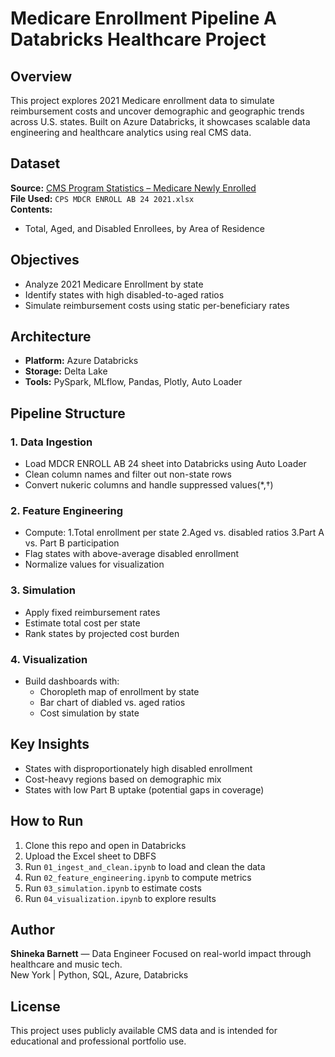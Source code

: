 # Medicare Enrollment Pipeline A Databricks Healthcare Project

## Overview
This project explores 2021 Medicare enrollment data to simulate reimbursement costs and uncover demographic and geographic trends across U.S. states. Built on Azure Databricks, it showcases scalable data engineering and healthcare analytics using real CMS data.

## Dataset
**Source:** [CMS Program Statistics – Medicare Newly Enrolled](https://data.cms.gov/summary-statistics-on-beneficiary-enrollment/medicare-and-medicaid-reports/cms-program-statistics-medicare-newly-enrolled)  
**File Used:** `CPS MDCR ENROLL AB 24 2021.xlsx`  
**Contents:**  
- Total, Aged, and Disabled Enrollees, by Area of Residence

## Objectives
- Analyze 2021 Medicare Enrollment by state 
- Identify states with high disabled-to-aged ratios  
- Simulate reimbursement costs using static per-beneficiary rates 
 

## Architecture
- **Platform:** Azure Databricks  
- **Storage:** Delta Lake  
- **Tools:** PySpark, MLflow, Pandas, Plotly, Auto Loader 

## Pipeline Structure
### 1. Data Ingestion
- Load MDCR ENROLL AB 24 sheet into Databricks using Auto Loader 
- Clean column names and filter out non-state rows
- Convert nukeric columns and handle suppressed values(*,†) 

### 2. Feature Engineering
- Compute: 
    1.Total enrollment per state
    2.Aged vs. disabled ratios
    3.Part A vs. Part B participation  
- Flag states with above-average disabled enrollment
- Normalize values for visualization

### 3. Simulation
- Apply fixed reimbursement rates  
- Estimate total cost per state  
- Rank states by projected cost burden 

### 4. Visualization
- Build dashboards with:
  - Choropleth map of enrollment by state
  - Bar chart of diabled vs. aged ratios  
  - Cost simulation by state  

## Key Insights
- States with disproportionately high disabled enrollment  
- Cost-heavy regions based on demographic mix  
- States with low Part B uptake (potential gaps in coverage) 

## How to Run
1. Clone this repo and open in Databricks  
2. Upload the Excel sheet to DBFS  
3. Run `01_ingest_and_clean.ipynb` to load and clean the data 
4. Run `02_feature_engineering.ipynb` to compute metrics  
5. Run `03_simulation.ipynb` to estimate costs 
6. Run `04_visualization.ipynb` to explore results 

## Author
**Shineka Barnett** — Data Engineer 
Focused on real-world impact through healthcare and music tech.  
New York | Python, SQL, Azure, Databricks

## License
This project uses publicly available CMS data and is intended for educational and professional portfolio use.